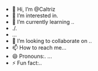 - 👋 Hi, I’m @Caltriz
- 👀 I’m interested in.
- 🌱 I’m currently learning ..
- ./.
- ...
- 💞️ I’m looking to collaborate on ..
- 📫 How to reach me...
- 😄 Pronouns:. ...
- ⚡ Fun fact:..

<!---
Caltriz/Caltriz is a ✨ special ✨ repository because its `README.md` (this file) appears on your GitHub profile.
You can click the Preview link to take a look at your changes.
--->
